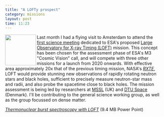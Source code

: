 ```yaml
---
title: "A LOFTy prospect"
category: missions
layout: post
time: 11:23
---
```

<!-- header generated from blosxom format post; make_header.pl 23.1.2022 -->
<p>
  <!---- Begin .post ---->
<a href="http://www.ucl.ac.uk/mssl/astro/news/loft">
<img src="http://www.ucl.ac.uk/mssl/astro/news/loft/images/loft" width="100" height="100" align="left"></a>
Last month I had a flying visit to Amsterdam to attend the 
<a href="http://www.isdc.unige.ch/loft/index.php/meetings/loft-science-meeting">first science
meeting</a> dedicated to ESA's proposed 
<a href="http://www.isdc.unige.ch/loft">Large Observatory for X-ray Timing
(LOFT)</a> mission.
This concept has been chosen for the assessment phase of ESA's M3 "Cosmic
Vision" call, and will compete with three other missions for a launch from
2020 onwards. With effective area approximately 20x that of the previous
timing mission, NASA's 
<a href="http://heasarc.nasa.gov/docs/xte/xtegof.html"><em>RXTE</a></em>,
LOFT would provide stunning new observations of rapidly rotating neutron stars
and black holes, sufficient to precisely measure neutron-star mass and radii,
and also probe the spacetime close to black holes. The mission assessment
is being led by researchers at 
<a href="http://www.ucl.ac.uk/mssl">MSSL</a> (UK) and 
<a href="http://www.space.dtu.dk/English.aspx">DTU Space</a> (Denmark).
I'll be contributing to the general science working group, as well as
the group focussed on dense matter.
<p>
<em><a href="/~dgallow/docs/LOFT meeting 2011.pptx">Thermonuclear burst
spectroscopy with LOFT</a></em> (9.4 MB Power Point)
<p>

